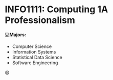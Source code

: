 # INFO1111: Computing 1A Professionalism
:computer:**Majors:**<br>
* Computer Science<br> 
* Information Systems<br>
* Statistical Data Science<br>
* Software Engineering

<!-- https://www.webfx.com/tools/emoji-cheat-sheet/ -->
:smile:
